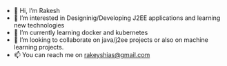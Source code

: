 - 👋 Hi, I’m Rakesh
- 👀 I’m interested in Designinig/Developing J2EE applications and learning new technologies
- 🌱 I’m currently learning docker and kubernetes
- 💞️ I’m looking to collaborate on java/j2ee projects or also on machine learning projects.
- 📫 You can reach me on rakeyshias@gmail.com

<!---
RAKAMSTR/RAKAMSTR is a ✨ special ✨ repository because its `README.md` (this file) appears on your GitHub profile.
You can click the Preview link to take a look at your changes.
--->
